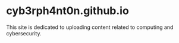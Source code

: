 # cyb3rph4nt0n.github.io
This site is dedicated to uploading content related to computing and cybersecurity.
